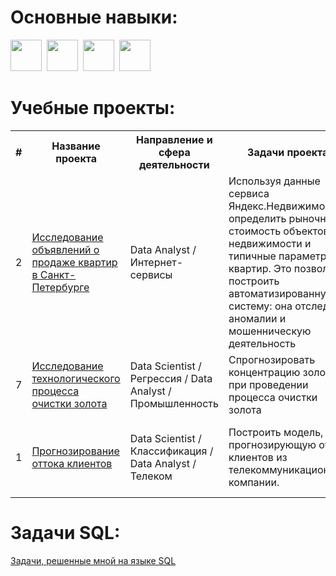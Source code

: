 # Основные навыки:

<img src="https://cdn.jsdelivr.net/gh/devicons/devicon/icons/python/python-original-wordmark.svg" width="50"/>&nbsp;
<img src="https://cdn.jsdelivr.net/gh/devicons/devicon/icons/jupyter/jupyter-original-wordmark.svg" width="50"/>&nbsp;
<img src="https://cdn.jsdelivr.net/gh/devicons/devicon/icons/numpy/numpy-original-wordmark.svg" width="50"/>&nbsp;
<img src="https://cdn.jsdelivr.net/gh/devicons/devicon/icons/pandas/pandas-original-wordmark.svg" width="50"/>&nbsp;

# Учебные проекты:

<table>
  
<tr>
  <th>#</th>
  <th>Название проекта</th>
  <th>Направление и сфера деятельности</th>
  <th>Задачи проекта</th>
  <th>Использованные библиотеки</th>
</tr> 

<tr>
  <td>2</td>
  <td><a href = "https://github.com/RamJacky/DS_Portfolio/tree/main/YandexApartments_project">Исследование объявлений о продаже квартир в Санкт-Петербурге</a></td>
  <td>Data Analyst / Интернет-сервисы</td>
  <td>Используя данные сервиса Яндекс.Недвижимость, определить рыночную стоимость объектов недвижимости и типичные параметры квартир. Это позволит построить автоматизированную систему: она отследит аномалии и мошенническую деятельность</td>
  <td> 
    <img src="https://img.shields.io/badge/Matplotlib-343942?style=flat&logo=matplotlib&logoColor=4698C6" alt="Matplotlib">
  </td>
</tr> 
  
 <tr>
  <td>7</td>
  <td><a href = "https://github.com/RamJacky/DS_Portfolio/tree/main/Gold_project">Исследование технологического процесса очистки золота</a></td>
  <td>Data Scientist / Регрессия / Data Analyst / Промышленность</td>
  <td>Спрогнозировать концентрацию золота при проведении процесса очистки золота</td>
  <td> 
    <img src="https://img.shields.io/badge/Matplotlib-343942?style=flat&logo=matplotlib&logoColor=4698C6" alt="Matplotlib">
    <img src="https://img.shields.io/badge/Seaborn-4698C6?style=flat&logo=linear&logoColor=ffffff" alt="Seaborn">
    <img src="https://img.shields.io/badge/Scikit--learn-F7931E?style=flat&logo=scikit-learn&logoColor=ffffff" alt="Scikit">
  </td>
</tr>  

<tr>
  <td>1</td>
  <td><a href = "https://github.com/RamJacky/DS_Portfolio/tree/main/Telekom_project">Прогнозирование оттока клиентов</a></td>
  <td>Data Scientist / Классификация / Data Analyst / Телеком</td> 
  <td>Построить модель, прогнозирующую отток клиентов из телекоммуникационной компании.</td>
  <td> 
    <img src="https://img.shields.io/badge/Matplotlib-343942?style=flat&logo=matplotlib&logoColor=4698C6" alt="Matplotlib">
    <img src="https://img.shields.io/badge/Seaborn-4698C6?style=flat&logo=linear&logoColor=ffffff" alt="Seaborn">
    <img src="https://img.shields.io/badge/SciPy-0054A6?style=flat&logo=scipy&logoColor=65AED7" alt="SkiPy">
    <img src="https://img.shields.io/badge/Scikit--learn-F7931E?style=flat&logo=scikit-learn&logoColor=ffffff" alt="Scikit">
    <img src="https://img.shields.io/badge/CatBoost-DDB71D?style=flat&logo=hubspot&logoColor=ffffff" alt="CatBoost">
    <img src="https://img.shields.io/badge/LightGBM-729E4E?style=flat&logo=LightGBM&logoColor=ffffff" alt="LightGBM">
    <img src="https://img.shields.io/badge/Phi_K-6B9FDC?style=flat&logo=homeadvisor&logoColor=ffffff" alt="Phi_K">
  </td>
</tr>

</table>

# Задачи SQL:

<a href = "https://github.com/RamJacky/DS_Portfolio/tree/main/SQL_tasks">Задачи, решенные мной на языке SQL</a>

</table>

